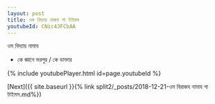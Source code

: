 ```yaml
---
layout: post
title: ওম বিদ্যায় নামায গা টাইমস
youtubeId: CNic4JFCbAA
---
```

 
 
 ওম বিদ্যায় নামায  
 
 -  কে জ্ঞানে ভরপুর / কে ডাক্তার 
 
  
 
  
 
 
 
 
 
 


{% include youtubePlayer.html id=page.youtubeId %}
 
[Next]({{ site.baseurl }}{% link  split2/_posts/2018-12-21-ওম বিরাজয নামায গা টাইমস.md%})
 
